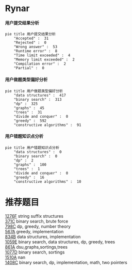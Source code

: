 # Rynar

<!-- tabs:start -->



#### **用户提交结果分析**

```mermaid
pie title 用户提交结果分析
    "Accepted" :  31
    "Rejected" :  0
    "Wrong answer" :  53
    "Runtime error" :  8
    "Time limit exceeded" :  4
    "Memory limit exceeded" :  2
    "Compilation error" :  2
    "Partial" :  0
```

#### **用户做题类型偏好分析**

```mermaid
pie title 用户做题类型偏好分析
    "data structures" :  417
    "binary search" :  313
    "dp" :  325
    "graphs" :  45
    "trees" :  31
    "divide and conquer" :  0
    "greedy" :  592
    "constructive algorithms" :  91
```
#### **用户错题知识点分析**

```mermaid
pie title 用户错题知识点分析
    "data structures" :  0
    "binary search" :  0
    "dp" :  2
    "graphs" :  100
    "trees" :  1
    "divide and conquer" :  0
    "greedy" :  16
    "constructive algorithms" :  10
```



<!-- tabs:end -->
# 推荐题目
[1276F](https://codeforces.com/contest/1276/problem/F)		string suffix structures		  
[371C](https://codeforces.com/contest/371/problem/C)		binary search,
                        brute force		  
[798C](https://codeforces.com/contest/798/problem/C)		dp,
                        greedy,
                        number theory		  
[567A](https://codeforces.com/contest/567/problem/A)		greedy,
                        implementation		  
[834B](https://codeforces.com/contest/834/problem/B)		data structures,
                        implementation		  
[1059E](https://codeforces.com/contest/1059/problem/E)		binary search,
                        data structures,
                        dp,
                        greedy,
                        trees		  
[861A](https://codeforces.com/contest/861/problem/A)		dsu,graphs,sortings,trees		  
[1077D](https://codeforces.com/contest/1077/problem/D)		binary search,
                        sortings		  
[1510A](https://codeforces.com/contest/1510/problem/A)		nan		  
[1408C](https://codeforces.com/contest/1408/problem/C)		binary search,
                        dp,
                        implementation,
                        math,
                        two pointers		  
